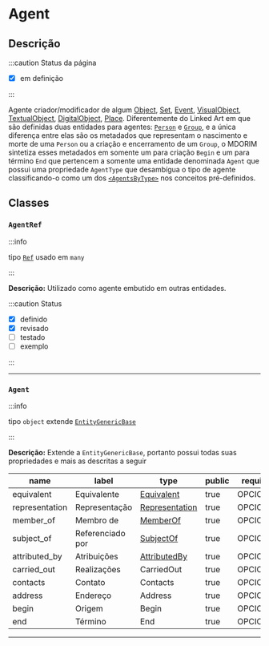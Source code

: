 # Agent

## Descrição

:::caution Status da página

- [x] em definição

:::

Agente criador/modificador de algum [Object](object), [Set](set), [Event](event), [VisualObject](visual-object), [TextualObject](textual-object), [DigitalObject](digital-object), [Place](place). Diferentemente do Linked Art em que são definidas duas entidades para agentes: [`Person`](https://linked.art/api/1.0/schema_docs/person/) e [`Group`](https://linked.art/api/1.0/schema_docs/group/), e a única diferença entre elas são os metadados que representam o nascimento e morte de uma `Person` ou a criação e encerramento de um `Group`, o MDORIM sintetiza esses metadados em somente um para criação `Begin` e um para término `End` que pertencem a somente uma entidade denominada `Agent` que possui uma propriedade `AgentType` que desambígua o tipo de agente classificando-o como um dos [`<AgentsByType>`](../concepts#agentsbytype) nos conceitos pré-definidos.

## Classes

### `AgentRef`

:::info

tipo [`Ref`](../metadata#ref) usado em `many`

:::

**Descrição:** Utilizado como agente embutido em outras entidades.

:::caution Status

- [x] definido
- [x] revisado
- [ ] testado
- [ ] exemplo

:::

---

### `Agent`

:::info

tipo `object` extende [`EntityGenericBase`](generic#entitygenericbase)

:::

**Descrição:** Extende a `EntityGenericBase`, portanto possui todas suas propriedades e mais as descritas a seguir

| name           | label            | type                                         | public | required |
| -------------- | ---------------- | -------------------------------------------- | ------ | -------- |
| equivalent     | Equivalente      | [Equivalent](../metadata#equivalent)         | true   | OPCIONAL |
| representation | Representação    | [Representation](../metadata#representation) | true   | OPCIONAL |
| member_of      | Membro de        | [MemberOf](../metadata#memberof)             | true   | OPCIONAL |
| subject_of     | Referenciado por | [SubjectOf](../metadata#subjectof)           | true   | OPCIONAL |
| attributed_by  | Atribuições      | [AttributedBy](../metadata#attributedby)     | true   | OPCIONAL |
| carried_out    | Realizações      | CarriedOut                                   | true   | OPCIONAL |
| contacts       | Contato          | Contacts                                     | true   | OPCIONAL |
| address        | Endereço         | Address                                      | true   | OPCIONAL |
| begin          | Origem           | Begin                                        | true   | OPCIONAL |
| end            | Término          | End                                          | true   | OPCIONAL |

---
